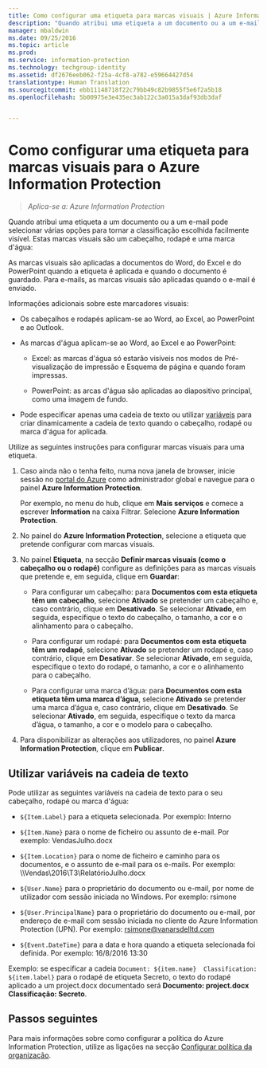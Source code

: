 ```yaml
---
title: Como configurar uma etiqueta para marcas visuais | Azure Information Protection
description: "Quando atribui uma etiqueta a um documento ou a um e-mail pode selecionar várias opções para tornar a classificação escolhida facilmente visível. Estas marcas visuais são um cabeçalho, um rodapé e uma marca d'água."
manager: mbaldwin
ms.date: 09/25/2016
ms.topic: article
ms.prod: 
ms.service: information-protection
ms.technology: techgroup-identity
ms.assetid: df2676eeb062-f25a-4cf8-a782-e59664427d54
translationtype: Human Translation
ms.sourcegitcommit: ebb11148718f22c79bb49c82b9855f5e6f2a5b18
ms.openlocfilehash: 5b00975e3e435ec3ab122c3a015a3daf93db3daf


---
```


# Como configurar uma etiqueta para marcas visuais para o Azure Information Protection

>*Aplica-se a: Azure Information Protection*

Quando atribui uma etiqueta a um documento ou a um e-mail pode selecionar várias opções para tornar a classificação escolhida facilmente visível. Estas marcas visuais são um cabeçalho, rodapé e uma marca d'água:

As marcas visuais são aplicadas a documentos do Word, do Excel e do PowerPoint quando a etiqueta é aplicada e quando o documento é guardado. Para e-mails, as marcas visuais são aplicadas quando o e-mail é enviado.

Informações adicionais sobre este marcadores visuais:

- Os cabeçalhos e rodapés aplicam-se ao Word, ao Excel, ao PowerPoint e ao Outlook.

- As marcas d'água aplicam-se ao Word, ao Excel e ao PowerPoint:

    - Excel: as marcas d'água só estarão visíveis nos modos de Pré-visualização de impressão e Esquema de página e quando foram impressas.

    - PowerPoint: as arcas d'água são aplicadas ao diapositivo principal, como uma imagem de fundo.

- Pode especificar apenas uma cadeia de texto ou utilizar [variáveis](#using-variables-in-the-text-string) para criar dinamicamente a cadeia de texto quando o cabeçalho, rodapé ou marca d'água for aplicada. 

Utilize as seguintes instruções para configurar marcas visuais para uma etiqueta.

1. Caso ainda não o tenha feito, numa nova janela de browser, inicie sessão no [portal do Azure](https://portal.azure.com) como administrador global e navegue para o painel **Azure Information Protection**. 
    
    Por exemplo, no menu do hub, clique em **Mais serviços** e comece a escrever **Information** na caixa Filtrar. Selecione **Azure Information Protection**.

2. No painel do **Azure Information Protection**, selecione a etiqueta que pretende configurar com marcas visuais.

3. No painel **Etiqueta**, na secção **Definir marcas visuais (como o cabeçalho ou o rodapé)** configure as definições para as marcas visuais que pretende e, em seguida, clique em **Guardar**:

    - Para configurar um cabeçalho: para **Documentos com esta etiqueta têm um cabeçalho**, selecione **Ativado** se pretender um cabeçalho e, caso contrário, clique em **Desativado**. Se selecionar **Ativado**, em seguida, especifique o texto do cabeçalho, o tamanho, a cor e o alinhamento para o cabeçalho.
    
    - Para configurar um rodapé: para **Documentos com esta etiqueta têm um rodapé**, selecione **Ativado** se pretender um rodapé e, caso contrário, clique em **Desativar**. Se selecionar **Ativado**, em seguida, especifique o texto do rodapé, o tamanho, a cor e o alinhamento para o cabeçalho.
    
    - Para configurar uma marca d’água: para **Documentos com esta etiqueta têm uma marca d’água**, selecione **Ativado** se pretender uma marca d’água e, caso contrário, clique em **Desativado**. Se selecionar **Ativado**, em seguida, especifique o texto da marca d’água, o tamanho, a cor e o modelo para o cabeçalho. 

4. Para disponibilizar as alterações aos utilizadores, no painel **Azure Information Protection**, clique em **Publicar**.

## Utilizar variáveis na cadeia de texto

Pode utilizar as seguintes variáveis na cadeia de texto para o seu cabeçalho, rodapé ou marca d'água:

- `${Item.Label}` para a etiqueta selecionada. Por exemplo: Interno

- `${Item.Name}` para o nome de ficheiro ou assunto de e-mail. Por exemplo: VendasJulho.docx

- `${Item.Location}` para o nome de ficheiro e caminho para os documentos, e o assunto de e-mail para os e-mails. Por exemplo: \\\Vendas\2016\T3\RelatórioJulho.docx

- `${User.Name}` para o proprietário do documento ou e-mail, por nome de utilizador com sessão iniciada no Windows. Por exemplo: rsimone

- `${User.PrincipalName}` para o proprietário do documento ou e-mail, por endereço de e-mail com sessão iniciada no cliente do Azure Information Protection (UPN). Por exemplo: rsimone@vanarsdelltd.com

- `${Event.DateTime}` para a data e hora quando a etiqueta selecionada foi definida. Por exemplo: 16/8/2016 13:30
    
Exemplo: se especificar a cadeia `Document: ${item.name}  Classification: ${item.label}` para o rodapé de etiqueta Secreto, o texto do rodapé aplicado a um project.docx documentado será **Documento: project.docx Classificação: Secreto**.

## Passos seguintes

Para mais informações sobre como configurar a política do Azure Information Protection, utilize as ligações na secção [Configurar política da organização](configure-policy.md#configuring-your-organization-s-policy).  





<!--HONumber=Sep16_HO4-->


